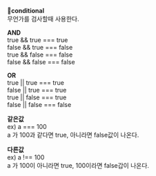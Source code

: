 **🍪conditional**<br>
무언가를 검사할때 사용한다.<br>

**AND**<br>
true && true === true<br>
false && true === false<br>
true && false === false<br>
false && false === false<br>

**OR**<br>
true || true === true<br>
false || true === true<br>
true || false === true<br>
false || false === false<br>

**같은값**<br>
ex)
a === 100<br>
a 가 100과 같다면 true, 아니라면 false값이 나온다.<br>

**다른값**<br>
ex)
a !== 100<br>
a 가 100이 아니라면 true, 100이라면 false갑이 나온다.<br>
